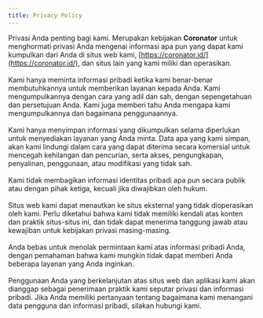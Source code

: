 ```yaml
---
title: Privacy Policy
---
```


Privasi Anda penting bagi kami. Merupakan kebijakan **Coronator** untuk menghormati privasi Anda mengenai informasi apa pun yang dapat kami kumpulkan dari Anda di situs web kami, [https://coronator.id/](https://coronator.id/), dan situs lain yang kami miliki dan operasikan.
<br><br>
Kami hanya meminta informasi pribadi ketika kami benar-benar membutuhkannya untuk memberikan layanan kepada Anda. Kami mengumpulkannya dengan cara yang adil dan sah, dengan sepengetahuan dan persetujuan Anda. Kami juga memberi tahu Anda mengapa kami mengumpulkannya dan bagaimana penggunaannya.
<br><br>
Kami hanya menyimpan informasi yang dikumpulkan selama diperlukan untuk menyediakan layanan yang Anda minta. Data apa yang kami simpan, akan kami lindungi dalam cara yang dapat diterima secara komersial untuk mencegah kehilangan dan pencurian, serta akses, pengungkapan, penyalinan, penggunaan, atau modifikasi yang tidak sah.
<br><br>
Kami tidak membagikan informasi identitas pribadi apa pun secara publik atau dengan pihak ketiga, kecuali jika diwajibkan oleh hukum.
<br><br>
Situs web kami dapat menautkan ke situs eksternal yang tidak dioperasikan oleh kami. Perlu diketahui bahwa kami tidak memiliki kendali atas konten dan praktik situs-situs ini, dan tidak dapat menerima tanggung jawab atau kewajiban untuk kebijakan privasi masing-masing.
<br><br>
Anda bebas untuk menolak permintaan kami atas informasi pribadi Anda, dengan pemahaman bahwa kami mungkin tidak dapat memberi Anda beberapa layanan yang Anda inginkan.
<br><br>
Penggunaan Anda yang berkelanjutan atas situs web dan aplikasi kami akan dianggap sebagai penerimaan praktik kami seputar privasi dan informasi pribadi. Jika Anda memiliki pertanyaan tentang bagaimana kami menangani data pengguna dan informasi pribadi, silakan hubungi kami.
